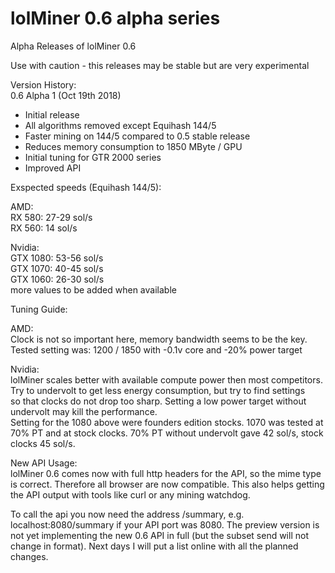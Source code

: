 # lolMiner 0.6 alpha series

Alpha Releases of lolMiner 0.6

Use with caution - this releases may be stable but are very experimental


Version History:  
0.6 Alpha 1 (Oct 19th 2018)  
- Initial release
- All algorithms removed except Equihash 144/5
- Faster mining on 144/5 compared to 0.5 stable release
- Reduces memory consumption to 1850 MByte / GPU
- Initial tuning for GTR 2000 series 
- Improved API


Exspected speeds (Equihash 144/5):  

AMD:  
RX 580: 27-29 sol/s  
RX 560: 14 sol/s

Nvidia:  
GTX 1080: 53-56 sol/s  
GTX 1070: 40-45 sol/s  
GTX 1060: 26-30 sol/s  
more values to be added when available  

Tuning Guide:  
  
AMD:  
Clock is not so important here, memory bandwidth seems to be the key.  
Tested setting was: 1200 / 1850 with -0.1v core and -20% power target  
  
Nvidia:  
lolMiner scales better with available compute power then most competitors.  
Try to undervolt to get less energy consumption, but try to find settings   
so that clocks do not drop too sharp. Setting a low power target without   
undervolt may kill the performance.   
Setting for the 1080 above were founders edition stocks. 1070 was tested at  
70% PT and at stock clocks. 70% PT without undervolt gave 42 sol/s, stock   
clocks 45 sol/s.

New API Usage:  
lolMiner 0.6 comes now with full http headers for the API, so the mime type   
is correct. Therefore all browser are now compatible. 
This also helps getting the API output with tools like curl or any mining watchdog.

To call the api you now need the address /summary, e.g. localhost:8080/summary 
if your API port was 8080. The preview version is not yet implementing the new 
0.6 API in full (but the subset send will not change in format). 
Next days I will put a list online with all the planned changes.
